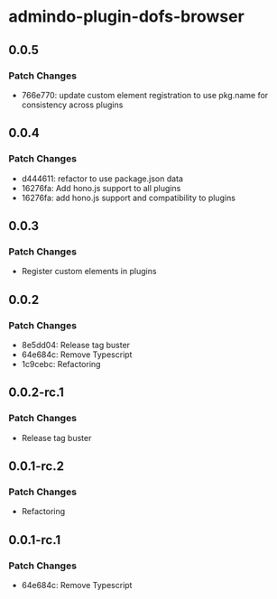 # admindo-plugin-dofs-browser

## 0.0.5

### Patch Changes

- 766e770: update custom element registration to use pkg.name for consistency across plugins

## 0.0.4

### Patch Changes

- d444611: refactor to use package.json data
- 16276fa: Add hono.js support to all plugins
- 16276fa: add hono.js support and compatibility to plugins

## 0.0.3

### Patch Changes

- Register custom elements in plugins

## 0.0.2

### Patch Changes

- 8e5dd04: Release tag buster
- 64e684c: Remove Typescript
- 1c9cebc: Refactoring

## 0.0.2-rc.1

### Patch Changes

- Release tag buster

## 0.0.1-rc.2

### Patch Changes

- Refactoring

## 0.0.1-rc.1

### Patch Changes

- 64e684c: Remove Typescript
